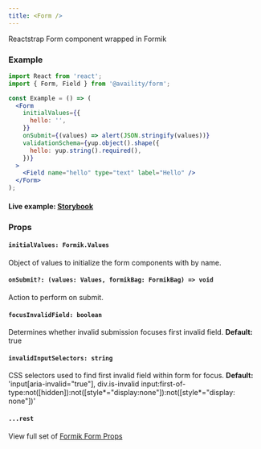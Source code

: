 ```yaml
---
title: <Form />
---
```


Reactstrap Form component wrapped in Formik

### Example

```jsx
import React from 'react';
import { Form, Field } from '@availity/form';

const Example = () => (
  <Form
    initialValues={{
      hello: '',
    }}
    onSubmit={(values) => alert(JSON.stringify(values))}
    validationSchema={yup.object().shape({
      hello: yup.string().required(),
    })}
  >
    <Field name="hello" type="text" label="Hello" />
  </Form>
);
```

#### Live example: [Storybook](https://availity.github.io/availity-react/storybook/?path=/docs/form-components-form--docs)

### Props

#### `initialValues: Formik.Values`

Object of values to initialize the form components with by name.

#### `onSubmit?: (values: Values, formikBag: FormikBag) => void`

Action to perform on submit.

#### `focusInvalidField: boolean`

Determines whether invalid submission focuses first invalid field. **Default:** true

#### `invalidInputSelectors: string`

CSS selectors used to find first invalid field within form for focus. **Default:** 'input[aria-invalid="true"], div.is-invalid input:first-of-type:not([hidden]):not([style*="display:none"]):not([style*="display: none"])'

#### `...rest`

View full set of [Formik Form Props](https://jaredpalmer.com/formik/docs/api/formik#props)
